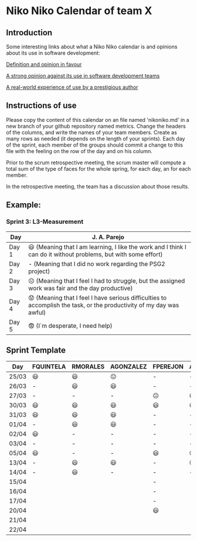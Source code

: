 # Niko Niko Calendar of team X
## Introduction
Some interesting links about what a Niko Niko calendar is and opinions about its use in software development:

[Definition and opinion in favour](https://blog.teammood.com/2018/07/24/evaluating-your-teams-health-with-the-niko-niko-calendar.html?utm_source=google&utm_medium=cpc&utm_campaign=blog-niko-niko&utm_content=niko-niko&utm_term=niko%20niko%20calendar&gclid=Cj0KCQjwsYb0BRCOARIsAHbLPhGYfc7zpSwEDx8KE3VjlsTyy1M1F8O8lxyOPWQTpjf71RjXeD5rgWsaAmEhEALw_wcB)

[A strong opinion against its use in software development teams](https://www.tinypulse.com/blog/sk-niko-niko-calendar-workplace-morale)

[A real-world experience of use by a prestigious author](https://www.javiergarzas.com/2015/05/calendarios-niko-niko.html)
## Instructions of use
Please copy the content of this calendar on an file named 'nikoniko.md' in a new branch of your github repository named metrics.
Change the headers of the columns, and write the names of your team members.
Create as many rows as needed (it depends on the length of your sprints).
Each day of the sprint, each member of the groups should commit a change to this file with the feeling on the row of the day and on his column. 

Prior to the scrum retrospective meeting, the scrum master will compute a total sum of the type of faces for the whole spring, for each day, an for each member.

In the retrospective meeting, the team has a discussion about those results.

## Example:

### Sprint 3: L3-Measurement 

| Day           | J. A. Parejo  |
| ------------- | ------------- |
| Day 1         |    :smiley: (Meaning that I am learning, I like the work and I think I can do it without problems, but with some effort) |
| Day 2         |    - (Meaning that I did no work regarding the PSG2 project)           |
| Day 3         |    :neutral_face:  (Meaning that I feel I had to struggle, but the assigned work was fair and the day productive)          |:fearful:
| Day 4         |    :worried: (Meaning that I feel I have serious difficulties to accomplish the task, or the productivity of my day was awful)           |
| Day 5         |    :fearful:   (I´m desperate, I need help)        |


## Sprint Template

| Day           | FQUINTELA     | RMORALES       | AGONZALEZ      | FPEREJON       | AAGUILAR       | 
| ------------- | ------------- | -------------  | -------------  | -------------  | -------------  |
| 25/03         |:smiley:       |:smiley:        |:neutral_face:  |-               |-               |
| 26/03         |-              |:smiley:        |:smiley:        |-               |-               |
| 27/03         |-              |-               |-               |:neutral_face:  |:smiley:        |
| 30/03         |:smiley:       |:smiley:        |:smiley:        |:smiley:        |:smiley:        |
| 31/03         |:smiley:       |:smiley:        |:smiley:        |-               |-               |
| 01/04         |-              |:smiley:        |:smiley:        |-               |-               |
| 02/04         |:smiley:       |-               |-               |-               |-               |
| 03/04         |-              |-               |-               |-               |-               |
| 05/04         |:smiley:       |-               |-               |:smiley:        |:neutral_face:  |
| 13/04         |-              |:smiley:        |:smiley:        |-               |:neutral_face:  |
| 14/04         |-              |:smiley:        |-               |-               |-               |
| 15/04         |               |                |                |-               |                |
| 16/04         |               |                |                |-               |                |
| 17/04         |               |                |                |-               |                |
| 20/04         |               |                |                |:smiley:        |                |
| 21/04         |               |                |                |                |                |
| 22/04         |               |                |                |                |                |

